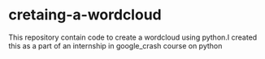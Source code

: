 # cretaing-a-wordcloud
This repository contain code to create a wordcloud using python.I created this as a part of an internship in google_crash course on python
